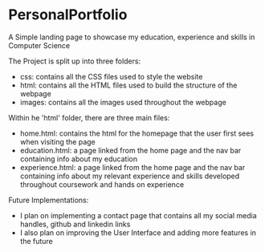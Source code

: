 # PersonalPortfolio
A Simple landing page to showcase my education, experience and skills in Computer Science

The Project is split up into three folders:  
  - css: contains all the CSS files used to style the website
  - html: contains all the HTML files used to build the structure of the webpage
  - images: contains all the images used throughout the webpage

Within he 'html' folder, there are three main files:
  - home.html: contains the html for the homepage that the user first sees when visiting the page 
  - education.html: a page linked from the home page and the nav bar containing info about my education
  - experience.html: a page linked from the home page and the nav bar containing info about my relevant experience
                      and skills developed throughout coursework and hands on experience

Future Implementations: 
  - I plan on implementing a contact page that contains all my social media handles, github and linkedin links
  - I also plan on improving the User Interface and adding more features in the future
